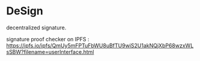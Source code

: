 # DeSign
decentralized signature.

signature proof checker on IPFS : https://ipfs.io/ipfs/QmUy5mFPTuFbWU8uBfTU9wiS2U1akNQjXbP68wzxWLsSBW?filename=userInterface.html